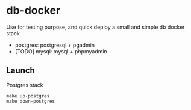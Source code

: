 # db-docker

Use for testing purpose, and quick deploy a small and simple db docker stack

* postgres: postgresql + pgadmin
* [TODO] mysql: mysql + phpmyadmin

## Launch

Postgres stack
```
make up-postgres
make down-postgres
```
